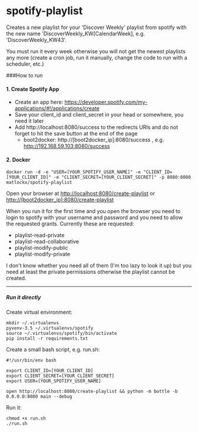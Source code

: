# spotify-playlist

Creates a new playlist for your 'Discover Weekly' playlist from spotify with the new name 'DiscoverWeekly_KW[CalendarWeek], e.g. 'DiscoverWeekly_KW43'. 

You must run it every week otherwise you will not get the newest playlists any more (create a cron job, run it manually, change the code to run with a scheduler, etc.)

###How to run

#### 1. Create Spotify App

* Create an app here: https://developer.spotify.com/my-applications/#!/applications/create
* Save your client_id and client_secret in your head or somewhere, you need it later
* Add http://localhost:8080/success to the redirects URIs and do not forget to hit the save button at the end of the page
  * boot2docker: http://[boot2docker_ip]:8080/success , e.g. http://192.168.59.103:8080/success

#### 2. Docker

```
docker run -d -e "USER=[YOUR_SPOTIFY_USER_NAME]" -e "CLIENT_ID=[YOUR_CLIENT_ID]" -e "CLIENT_SECRET=[YOUR_CLIENT_SECRET]" -p 8080:8080 matlockx/spotify-playlist
```

Open your browser at [http://localhost:8080/create-playlist](http://localhost:8080/create-playlist) or [http://[boot2docker_ip]:8080/create-playlist](http://[boot2docker_ip]:8080/create-playlist)


When you run it for the first time and you open the browser you need to login to spotify with your username and password and you need to allow the requested grants. Currently these are requested:

* playlist-read-private 
* playlist-read-collaborative 
* playlist-modify-public 
* playlist-modify-private

I don't know whether you need all of them (I'm too lazy to look it up) but you need at least the private permissions otherwise the playlist cannot be created.

----

##### Run it directly

Create virtual environment:

```
mkdir ~/.virtualenvs
pyvenv-3.5 ~/.virtualenvs/spotify
source ~/.virtualenvs/spotify/bin/activate
pip install -r requirements.txt
```

Create a small bash script, e.g. run.sh:

```
#!/usr/bin/env bash

export CLIENT_ID=[YOUR_CLIENT_ID]
export CLIENT_SECRET=[YOUR_CLIENT_SECRET]
export USER=[YOUR_SPOTIFY_USER_NAME]

open http://localhost:8080/create-playlist && python -m bottle -b 0.0.0.0:8080 main --debug
```

Run it:

```
chmod +x run.sh
./run.sh
```
